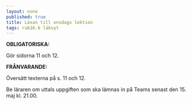 ```yaml
---
layout: none
published: true
title: Läxan till onsdags lektion
tags: rub16.6 läksyt
---
```

**OBLIGATORISKA:**

Gör sidorna 11 och 12.

**FRÅNVARANDE:**

Översätt texterna på s. 11 och 12.

Be läraren om uttals uppgiften som ska lämnas in på Teams senast den 15. maj kl. 21.00.
